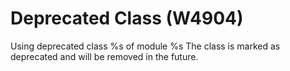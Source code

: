 # Deprecated Class (W4904)

Using deprecated class %s of module %s The class is marked as deprecated
and will be removed in the future.
